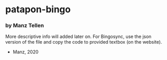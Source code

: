 # patapon-bingo
### by Manz Tellen

More descriptive info will added later on.
For Bingosync, use the json version of the file and copy the code to provided textbox (on the website).

- Manz, 2020
